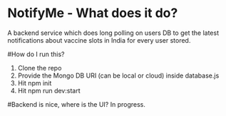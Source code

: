 # NotifyMe - What does it do?
A backend service which does long polling on users DB to get the latest notifications about vaccine slots in India for every user stored.


#How do I run this?
1) Clone the repo
2) Provide the Mongo DB URI (can be local or cloud) inside database.js
3) Hit npm init
4) Hit npm run dev:start

#Backend is nice, where is the UI?
In progress.
